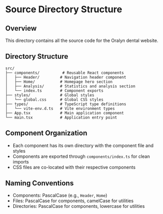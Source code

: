# Source Directory Structure

## Overview

This directory contains all the source code for the Oralyn dental website.

## Directory Structure

```
src/
├── components/          # Reusable React components
│   ├── Header/         # Navigation header component
│   ├── Home/           # Homepage hero section
│   ├── Analysis/       # Statistics and analysis section
│   └── index.ts        # Component exports
├── styles/             # Global styles
│   └── global.css      # Global CSS styles
├── types/              # TypeScript type definitions
│   └── vite-env.d.ts   # Vite environment types
├── App.tsx             # Main application component
└── main.tsx            # Application entry point
```

## Component Organization

- Each component has its own directory with the component file and styles
- Components are exported through `components/index.ts` for clean imports
- CSS files are co-located with their respective components

## Naming Conventions

- Components: PascalCase (e.g., `Header`, `Home`)
- Files: PascalCase for components, camelCase for utilities
- Directories: PascalCase for components, lowercase for utilities
